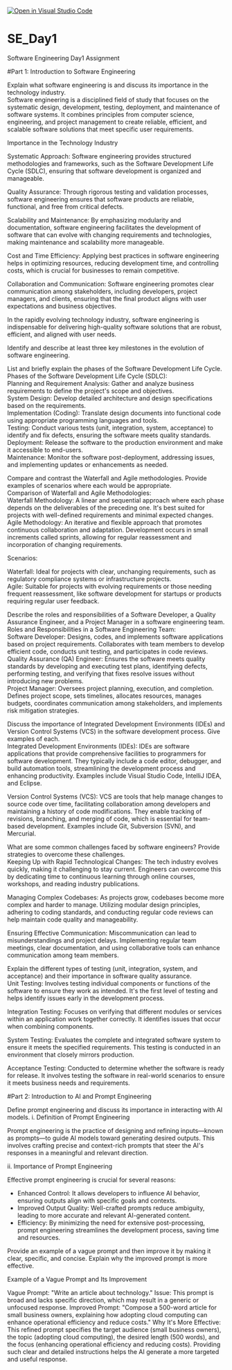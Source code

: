 [![Open in Visual Studio Code](https://classroom.github.com/assets/open-in-vscode-2e0aaae1b6195c2367325f4f02e2d04e9abb55f0b24a779b69b11b9e10269abc.svg)](https://classroom.github.com/online_ide?assignment_repo_id=18376043&assignment_repo_type=AssignmentRepo)
# SE_Day1
Software Engineering Day1 Assignment

#Part 1: Introduction to Software Engineering<br>

Explain what software engineering is and discuss its importance in the technology industry.<br>
Software engineering is a disciplined field of study that focuses on the systematic design, development, testing, deployment, and maintenance of software systems. It combines principles from computer science, engineering, and project management to create reliable, efficient, and scalable software solutions that meet specific user requirements.

Importance in the Technology Industry<br>

Systematic Approach: Software engineering provides structured methodologies and frameworks, such as the Software Development Life Cycle (SDLC), ensuring that software development is organized and manageable.<br>

Quality Assurance: Through rigorous testing and validation processes, software engineering ensures that software products are reliable, functional, and free from critical defects.<br>

Scalability and Maintenance: By emphasizing modularity and documentation, software engineering facilitates the development of software that can evolve with changing requirements and technologies, making maintenance and scalability more manageable.<br>

Cost and Time Efficiency: Applying best practices in software engineering helps in optimizing resources, reducing development time, and controlling costs, which is crucial for businesses to remain competitive.<br>

Collaboration and Communication: Software engineering promotes clear communication among stakeholders, including developers, project managers, and clients, ensuring that the final product aligns with user expectations and business objectives.<br>

In the rapidly evolving technology industry, software engineering is indispensable for delivering high-quality software solutions that are robust, efficient, and aligned with user needs.<br>


Identify and describe at least three key milestones in the evolution of software engineering.<br>


List and briefly explain the phases of the Software Development Life Cycle.<br>
Phases of the Software Development Life Cycle (SDLC):<br>
Planning and Requirement Analysis: Gather and analyze business requirements to define the project's scope and objectives.<br>
System Design: Develop detailed architecture and design specifications based on the requirements.<br>
Implementation (Coding): Translate design documents into functional code using appropriate programming languages and tools.<br>
Testing: Conduct various tests (unit, integration, system, acceptance) to identify and fix defects, ensuring the software meets quality standards.<br>
Deployment: Release the software to the production environment and make it accessible to end-users.<br>
Maintenance: Monitor the software post-deployment, addressing issues, and implementing updates or enhancements as needed.<br>

Compare and contrast the Waterfall and Agile methodologies. Provide examples of scenarios where each would be appropriate.<br>
Comparison of Waterfall and Agile Methodologies:<br>
Waterfall Methodology: A linear and sequential approach where each phase depends on the deliverables of the preceding one. It's best suited for projects with well-defined requirements and minimal expected changes.<br>
Agile Methodology: An iterative and flexible approach that promotes continuous collaboration and adaptation. Development occurs in small increments called sprints, allowing for regular reassessment and incorporation of changing requirements.<br>

Scenarios:<br>

Waterfall: Ideal for projects with clear, unchanging requirements, such as regulatory compliance systems or infrastructure projects.<br>
Agile: Suitable for projects with evolving requirements or those needing frequent reassessment, like software development for startups or products requiring regular user feedback.<br>

Describe the roles and responsibilities of a Software Developer, a Quality Assurance Engineer, and a Project Manager in a software engineering team.<br>
Roles and Responsibilities in a Software Engineering Team:<br>
Software Developer: Designs, codes, and implements software applications based on project requirements. Collaborates with team members to develop efficient code, conducts unit testing, and participates in code reviews.<br>
Quality Assurance (QA) Engineer: Ensures the software meets quality standards by developing and executing test plans, identifying defects, performing testing, and verifying that fixes resolve issues without introducing new problems.<br>
Project Manager: Oversees project planning, execution, and completion. Defines project scope, sets timelines, allocates resources, manages budgets, coordinates communication among stakeholders, and implements risk mitigation strategies.<br>

Discuss the importance of Integrated Development Environments (IDEs) and Version Control Systems (VCS) in the software development process. Give examples of each.<br>
Integrated Development Environments (IDEs): IDEs are software applications that provide comprehensive facilities to programmers for software development. They typically include a code editor, debugger, and build automation tools, streamlining the development process and enhancing productivity. Examples include Visual Studio Code, IntelliJ IDEA, and Eclipse.<br>

Version Control Systems (VCS): VCS are tools that help manage changes to source code over time, facilitating collaboration among developers and maintaining a history of code modifications. They enable tracking of revisions, branching, and merging of code, which is essential for team-based development. Examples include Git, Subversion (SVN), and Mercurial.<br>

What are some common challenges faced by software engineers? Provide strategies to overcome these challenges.<br>
Keeping Up with Rapid Technological Changes: The tech industry evolves quickly, making it challenging to stay current. Engineers can overcome this by dedicating time to continuous learning through online courses, workshops, and reading industry publications.<br>

Managing Complex Codebases: As projects grow, codebases become more complex and harder to manage. Utilizing modular design principles, adhering to coding standards, and conducting regular code reviews can help maintain code quality and manageability.<br>

Ensuring Effective Communication: Miscommunication can lead to misunderstandings and project delays. Implementing regular team meetings, clear documentation, and using collaborative tools can enhance communication among team members.<br>

Explain the different types of testing (unit, integration, system, and acceptance) and their importance in software quality assurance.<br>
Unit Testing: Involves testing individual components or functions of the software to ensure they work as intended. It's the first level of testing and helps identify issues early in the development process.<br>

Integration Testing: Focuses on verifying that different modules or services within an application work together correctly. It identifies issues that occur when combining components.<br>

System Testing: Evaluates the complete and integrated software system to ensure it meets the specified requirements. This testing is conducted in an environment that closely mirrors production.<br>

Acceptance Testing: Conducted to determine whether the software is ready for release. It involves testing the software in real-world scenarios to ensure it meets business needs and requirements.<br>

#Part 2: Introduction to AI and Prompt Engineering<br>


Define prompt engineering and discuss its importance in interacting with AI models.
i. Definition of Prompt Engineering<br>

Prompt engineering is the practice of designing and refining inputs—known as prompts—to guide AI models toward generating desired outputs. This involves crafting precise and context-rich prompts that steer the AI's responses in a meaningful and relevant direction. <br>

ii. Importance of Prompt Engineering<br>

Effective prompt engineering is crucial for several reasons:<br>
* Enhanced Control: It allows developers to influence AI behavior, ensuring outputs align with specific goals and contexts. 
* Improved Output Quality: Well-crafted prompts reduce ambiguity, leading to more accurate and relevant AI-generated content. 
* Efficiency: By minimizing the need for extensive post-processing, prompt engineering streamlines the development process, saving time and resources.

Provide an example of a vague prompt and then improve it by making it clear, specific, and concise. Explain why the improved prompt is more effective.

Example of a Vague Prompt and Its Improvement

Vague Prompt: "Write an article about technology."
Issue: This prompt is broad and lacks specific direction, which may result in a generic or unfocused response.
Improved Prompt: "Compose a 500-word article for small business owners, explaining how adopting cloud computing can enhance operational efficiency and reduce costs."
Why It's More Effective: This refined prompt specifies the target audience (small business owners), the topic (adopting cloud computing), the desired length (500 words), and the focus (enhancing operational efficiency and reducing costs). Providing such clear and detailed instructions helps the AI generate a more targeted and useful response. 
